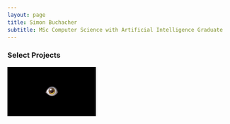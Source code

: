 ```yaml
---
layout: page
title: Simon Buchacher
subtitle: MSc Computer Science with Artificial Intelligence Graduate
---
```


### Select Projects

<img src="/assets/img/visual.png" alt="visual" style="width:200px;"/>
